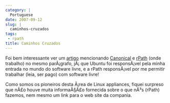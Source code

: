 ```yaml
---
category: |
  Portuguese
date: 2007-09-12
slug: |
  caminhos-cruzados
tags:
 - rpath
title: Caminhos Cruzados
---
```


Foi bem interessante ver um
[artigo](http://www.vnunet.com/vnunet/news/2198483/ubuntu-expands-virtual)
mencionando [Canonical](http://www.canonical.com/) e
[rPath](http://www.rpath.com/corp) (onde trabalho) no mesmo parÃ¡grafo,
jÃ¡ que Ubuntu foi responsÃ¡vel pela minha entrada no mundo do software
livre, e a rPath responsÃ¡vel por me permitir trabalhar (leia, ser pago)
com software livre!

Como somos os pioneiros desta Ã¡rea de Linux appliances, fiquei surpreso
que nÃ£o houve muita informaÃ§Ã£o fornecida sobre o que nÃ³s (rPath)
fazemos, nem mesmo um link para o web site da compania.
